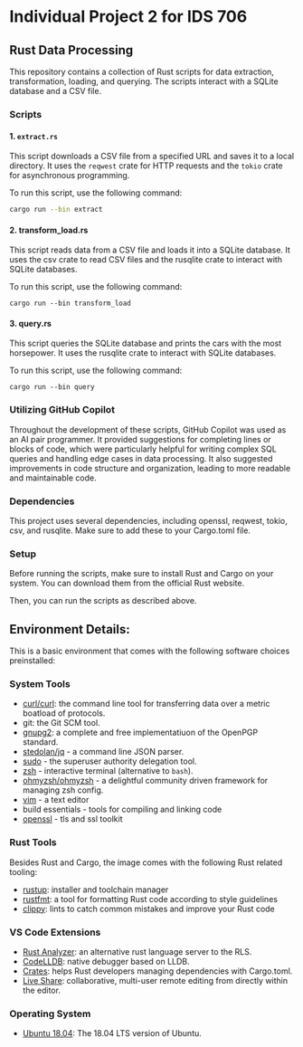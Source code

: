 # Individual Project 2 for IDS 706

## Rust Data Processing

This repository contains a collection of Rust scripts for data extraction, transformation, loading, and querying. The scripts interact with a SQLite database and a CSV file.

### Scripts

#### 1. `extract.rs`

This script downloads a CSV file from a specified URL and saves it to a local directory. It uses the `reqwest` crate for HTTP requests and the `tokio` crate for asynchronous programming.

To run this script, use the following command:

```bash
cargo run --bin extract
```

#### 2. transform_load.rs
This script reads data from a CSV file and loads it into a SQLite database. It uses the csv crate to read CSV files and the rusqlite crate to interact with SQLite databases.

To run this script, use the following command:

```
cargo run --bin transform_load
```

#### 3. query.rs
This script queries the SQLite database and prints the cars with the most horsepower. It uses the rusqlite crate to interact with SQLite databases.

To run this script, use the following command:

```
cargo run --bin query
```

### Utilizing GitHub Copilot

Throughout the development of these scripts, GitHub Copilot was used as an AI pair programmer. It provided suggestions for completing lines or blocks of code, which were particularly helpful for writing complex SQL queries and handling edge cases in data processing. It also suggested improvements in code structure and organization, leading to more readable and maintainable code.

### Dependencies
This project uses several dependencies, including openssl, reqwest, tokio, csv, and rusqlite. Make sure to add these to your Cargo.toml file.

### Setup
Before running the scripts, make sure to install Rust and Cargo on your system. You can download them from the official Rust website.

Then, you can run the scripts as described above.

## Environment Details:

This is a basic environment that comes with the following software choices preinstalled:

### System Tools

- [curl/curl](https://github.com/curl/curl): the command line tool for transferring data over a metric boatload of protocols.
- git: the Git SCM tool.
- [gnupg2](https://gnupg.org/): a complete and free implementatiuon of the OpenPGP standard.
- [stedolan/jq](https://github.com/stedolan/jq) - a command line JSON parser.
- [sudo](https://www.sudo.ws/) - the superuser authority delegation tool.
- [zsh](https://www.zsh.org/) - interactive terminal (alternative to `bash`).
- [ohmyzsh/ohmyzsh](https://github.com/ohmyzsh/ohmyzsh) - a delightful community driven framework for managing zsh config.
- [vim](https://www.vim.org/) - a text editor
- build essentials - tools for compiling and linking code
- [openssl](https://www.openssl.org/) - tls and ssl toolkit

### Rust Tools

Besides Rust and Cargo, the image comes with the following Rust related tooling:

- [rustup](https://rustup.rs/): installer and toolchain manager
- [rustfmt](https://github.com/rust-lang/rustfmt): a tool for formatting Rust code according to style guidelines
- [clippy](https://github.com/rust-lang/rust-clippy): lints to catch common mistakes and improve your Rust code

### VS Code Extensions

- [Rust Analyzer](https://marketplace.visualstudio.com/items?itemName=matklad.rust-analyzer): an alternative rust language server to the RLS.
- [CodeLLDB](https://marketplace.visualstudio.com/items?itemName=vadimcn.vscode-lldb): native debugger based on LLDB.
- [Crates](https://marketplace.visualstudio.com/items?itemName=serayuzgur.crates): helps Rust developers managing dependencies with Cargo.toml.
- [Live Share](https://marketplace.visualstudio.com/items?itemName=ms-vsliveshare.vsliveshare): collaborative, multi-user remote editing from directly within the editor.

### Operating System

- [Ubuntu 18.04](https://releases.ubuntu.com/18.04.4/): The 18.04 LTS version of Ubuntu.